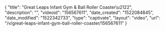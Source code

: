 {
    "title": "Great Leaps Infant Gym & Ball Roller Coaster\u2122",
    "description": "",
    "videoid": "156567611",
    "date_created": "1522084845",
    "date_modified": "1522342733",
    "type": "captivate",
    "layout": "video",
    "url": "\/v\/great-leaps-infant-gym-ball-roller-coaster\/156567611"
}
